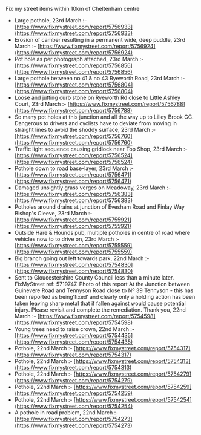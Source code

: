 Fix my street items within 10km of Cheltenham centre

<!-- fix_marker starts -->

- Large pothole, 23rd March :- [https://www.fixmystreet.com/report/5756933](https://www.fixmystreet.com/report/5756933)
- Erosion of camber resulting in a permanent wide, deep puddle, 23rd March :- [https://www.fixmystreet.com/report/5756924](https://www.fixmystreet.com/report/5756924)
- Pot hole as per photograph attached, 23rd March :- [https://www.fixmystreet.com/report/5756856](https://www.fixmystreet.com/report/5756856)
- Large pothole between no 41 & no 43 Ryeworth Road, 23rd March :- [https://www.fixmystreet.com/report/5756804](https://www.fixmystreet.com/report/5756804)
- Loose and jutting curb stone on Ryeworth Rd close to Little Ashley Court, 23rd March :- [https://www.fixmystreet.com/report/5756788](https://www.fixmystreet.com/report/5756788)
- So many pot holes at this junction and all the way up to Lilley Brook GC. Dangerous to drivers and cyclists have to deviate from moving in straight lines to avoid the shoddy surface, 23rd March :- [https://www.fixmystreet.com/report/5756760](https://www.fixmystreet.com/report/5756760)
- Traffic light sequence causing gridlock near Top Shop, 23rd March :- [https://www.fixmystreet.com/report/5756524](https://www.fixmystreet.com/report/5756524)
- Pothole down to road base-layer, 23rd March :- [https://www.fixmystreet.com/report/5756471](https://www.fixmystreet.com/report/5756471)
- Damaged unsightly grass verges on Meadoway, 23rd March :- [https://www.fixmystreet.com/report/5756383](https://www.fixmystreet.com/report/5756383)
- Potholes around drains at junction of Evesham Road and Finlay Way Bishop's Cleeve, 23rd March :- [https://www.fixmystreet.com/report/5755921](https://www.fixmystreet.com/report/5755921)
- Outside Hare & Hounds pub, multiple potholes in centre of road where vehicles now to to drive on, 23rd March :- [https://www.fixmystreet.com/report/5755559](https://www.fixmystreet.com/report/5755559)
- Big branch going out left towards park, 22nd March :- [https://www.fixmystreet.com/report/5754830](https://www.fixmystreet.com/report/5754830)
- Sent to Gloucestershire County Council less than a minute later. FixMyStreet ref: 5719747. Photo of this report At the Junction between Guinevere Road and Tennyson Road close to Nº 39 Tennyson - this has been reported as being’fixed’ and clearly only a holding action has been taken leaving sharp metal that if fallen against would cause potential injury. Please revisit and complete the remediation. Thank you, 22nd March :- [https://www.fixmystreet.com/report/5754598](https://www.fixmystreet.com/report/5754598)
- Young trees need to raise crown, 22nd March :- [https://www.fixmystreet.com/report/5754435](https://www.fixmystreet.com/report/5754435)
- Pothole, 22nd March :- [https://www.fixmystreet.com/report/5754317](https://www.fixmystreet.com/report/5754317)
- Pothole, 22nd March :- [https://www.fixmystreet.com/report/5754313](https://www.fixmystreet.com/report/5754313)
- Pothole, 22nd March :- [https://www.fixmystreet.com/report/5754279](https://www.fixmystreet.com/report/5754279)
- Pothole, 22nd March :- [https://www.fixmystreet.com/report/5754259](https://www.fixmystreet.com/report/5754259)
- Pothole, 22nd March :- [https://www.fixmystreet.com/report/5754254](https://www.fixmystreet.com/report/5754254)
- A pothole in road problem, 22nd March :- [https://www.fixmystreet.com/report/5754273](https://www.fixmystreet.com/report/5754273)

<!-- fix_marker ends -->